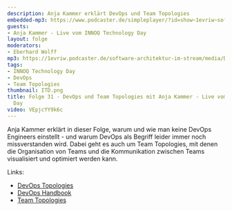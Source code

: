 ```yaml
---
description: Anja Kammer erklärt DevOps und Team Topologies
embedded-mp3: https://www.podcaster.de/simpleplayer/?id=show~1evriw~software-architektur-im-stream~pod-5fce8946bbf0c449271811&v=160737139
guests:
- Anja Kammer - Live vom INNOQ Technology Day
layout: folge
moderators:
- Eberhard Wolff
mp3: https://1evriw.podcaster.de/software-architektur-im-stream/media/DevOps.mp3
tags:
- INNOQ Technology Day
- DevOps
- Team Topologies
thumbnail: ITD.png
title: Folge 31 - DevOps und Team Topologies mit Anja Kammer - Live vom INNOQ Technology
  Day
video: VEpjcYY9k6c
---
```


Anja Kammer erklärt in dieser Folge, warum und wie man keine DevOps
Engineers einstellt - und warum DevOps als Begriff leider immer noch
missverstanden wird. Dabei geht es auch um Team Topologies, mit denen
die Organisation von Teams und die Kommunikation zwischen Teams
visualisiert und optimiert werden kann.

Links:
* [DevOps Topologies](https://web.devopstopologies.com)
* [DevOps Handbook](https://itrevolution.com/the-devops-handbook/)
* [Team Topologies](https://itrevolution.com/team-topologies/)
